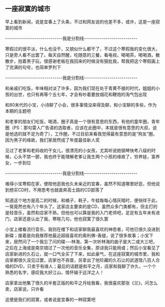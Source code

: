 ## 一座寂寞的城市 ##

早上看到新闻，说是宜春上了头条，不过和网友说的也差不多，或许，这是一座寂寞的城市

-----------------------------我是分割线---------------------------

寒假过的很平淡，什么也没干，又貌似什么都干了，不过这个寒假我的变化很大，只是旁人看不出罢了。每天自然醒，吃随意的三餐，看电视，喝喝茶，喝喝酒，散散步，抱着黑子玩，很感谢老板在我回来的时候没有狠批我，帮我把这个寒假画上了完满的句号，也简单罗列下

-----------------------------我是分割线---------------------------

和亲戚们吃饭，年味相对淡了许多，因为我们现在处于青黄不接的时代，姐姐的小孩的出世，也只有再等个五七年，才会有吵着要放烟花和鞭炮的淘气包出现

和80末代的小宝，小诗聊了小会，很多事情没来得及聊，和小宝聊的多些，作为本期的主题吧

和老爹的朋友们吃饭，喝酒，圈子真是一个很有意思的东西，有他的童年圈，青年圈（PS：那句雷人广告语的选取者，应该在此圈中，本就是很有意思的大叔，说是他选的就不足为奇了），工作圈，不过目前来看我觉得最有意思的是“狗友”圈，因为黑子的缘故，我们家居然成了年度最佳新人奖

见过了老爹和老妈收的干女儿，很漂亮的小女孩，尤其听说她钢琴快考八级的时候，心头不禁一颤，我也终于能理解老爹让我生两个小孩的缘故了，穷养娃，富养女，一步到位

-----------------------------我是分割线---------------------------

难得小宝寒假在家，便陪他逛我也久未亲近的宜春，虽然不知道哪里好逛，但他说到想买CD时，不用思考也就直奔高士路的CD部落了

知道这个地方是高二的时候，和橘子，耗子，牛蛙每每心情灰暗时，便徜徉于此，一晃竟然也有八个年头了。这家店主要卖的是CD，虽然众多门类都有，但主打的是轻音乐，虽然和店家不熟，但他也可以算是我的入门老师吧，足足有五年未有进门，店家还是认出了我，寒暄几句，他也寂寞了很久罢

小宝上楼看流行音乐，我则在楼下和店家聊我最喜欢的神思者，可他已很久没进到新碟；接着是向我推荐他最近超级喜欢的奥利佛-香缇，说了很多故事；小宝下来，居然问了一个我忘了问的碟---林海，第一次听林海的曲子是大二或大三吧，之后在上海或是南京错过了一次他的音乐全集，原谅我只能用或；然后小宝看见了店家新进的久石让，就一口气全买了下来，如此豪气，在这座寂寞的城市里，我和店家都很久没见过罢，店家也不吝啬，另拿出了他珍藏的久石让的武道馆八百人合唱的DVD，只卖于有缘人；最后的话题是和平之月，店家和我聊了许久，一个个熟悉的名字，感叹我大好江山，情怀输于远洋之人！

店家拿出他集了很久的半套正版的和平之月给我看，我很喜欢那张《兰》，问怎么卖，店家说，只许看

这便是我们的寂寞，或者说是宜春的一种寂寞吧